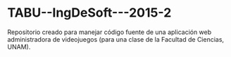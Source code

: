 # TABU--IngDeSoft---2015-2
Repositorio creado para manejar código fuente de una aplicación web administradora de videojuegos (para una clase de la Facultad de Ciencias, UNAM).

